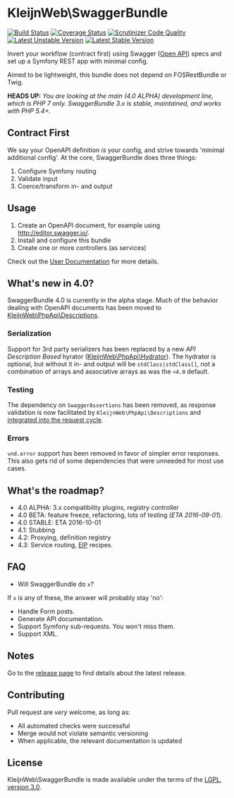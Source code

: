 # KleijnWeb\SwaggerBundle 
[![Build Status](https://travis-ci.org/kleijnweb/swagger-bundle.svg?branch=master)](https://travis-ci.org/kleijnweb/swagger-bundle)
[![Coverage Status](https://coveralls.io/repos/github/kleijnweb/swagger-bundle/badge.svg?branch=master)](https://coveralls.io/github/kleijnweb/swagger-bundle?branch=master)
[![Scrutinizer Code Quality](https://scrutinizer-ci.com/g/kleijnweb/swagger-bundle/badges/quality-score.png?b=master)](https://scrutinizer-ci.com/g/kleijnweb/swagger-bundle/?branch=master)
[![Latest Unstable Version](https://poser.pugx.org/kleijnweb/swagger-bundle/v/unstable)](https://packagist.org/packages/kleijnweb/swagger-bundle)
[![Latest Stable Version](https://poser.pugx.org/kleijnweb/swagger-bundle/v/stable)](https://packagist.org/packages/kleijnweb/swagger-bundle)

Invert your workflow (contract first) using Swagger ([Open API](https://openapis.org/)) specs and set up a Symfony REST app with minimal config.

Aimed to be lightweight, this bundle does not depend on FOSRestBundle or Twig.

**HEADS UP:** _You are looking at the main (4.0 ALPHA) development line, which is PHP 7 only. SwaggerBundle 3.x is stable, maintained, and works with PHP 5.4+._

## Contract First

We say your OpenAPI definition *is* your config, and strive towards 'minimal additional config'. At the core, SwaggerBundle does three things:

 1. Configure Symfony routing
 2. Validate input
 3. Coerce/transform in- and output

## Usage

1. Create an OpenAPI document, for example using http://editor.swagger.io/.
2. Install and configure this bundle 
3. Create one or more controllers (as services)

Check out the [User Documentation](docs.md) for more details. 

## What's new in 4.0?

SwaggerBundle 4.0 is currently in the alpha stage. Much of the behavior dealing with OpenAPI documents has been moved to [KleijnWeb\PhpApi\Descriptions](https://github.com/kleijnweb/php-api-descriptions).

### Serialization
 
Support for 3rd party serializers has been replaced by a new _API Description Based_ hyrator ([KleijnWeb\PhpApi\Hydrator](https://github.com/kleijnweb/php-api-hydrator)). The hydrator is optional, but without it in- and output will be `stdClass|stdClass[]`, not a combination of arrays and associative arrays as was the `<4.0` default. 

### Testing
 
The dependency on `SwaggerAssertions` has been removed, as response validation is now facilitated by `KleijnWeb\PhpApi\Descriptions` and [integrated into the request cycle](docs.md#testing).

### Errors
 
`vnd.error` support has been removed in favor of simpler error responses. This also gets rid of some dependencies that were unneeded for most use cases.

## What's the roadmap?

 - 4.0 ALPHA: 3.x compatibility plugins, registry controller
 - 4.0 BETA: feature freeze, refactoring, lots of testing (*ETA 2016-09-01*).
 - 4.0 STABLE: ETA 2016-10-01
 - 4.1: Stubbing
 - 4.2: Proxying, definition registry
 - 4.3: Service routing, [EIP](https://en.wikipedia.org/wiki/Enterprise_Integration_Patterns) recipes.
 
## FAQ
 
  - Will SwaggerBundle do `x`?
  
 If `x` is any of these, the answer will probably stay 'no':
 
  * Handle Form posts.
  * Generate API documentation.
  * Support Symfony sub-requests. You won't miss them.
  * Support XML.
  
## Notes
 
Go to the [release page](https://github.com/kleijnweb/swagger-bundle/releases) to find details about the latest release.
 
## Contributing

Pull request are *very* welcome, as long as:

 - All automated checks were successful
 - Merge would not violate semantic versioning 
 - When applicable, the relevant documentation is updated
 
## License
 
KleijnWeb\SwaggerBundle is made available under the terms of the [LGPL, version 3.0](https://spdx.org/licenses/LGPL-3.0.html#licenseText).